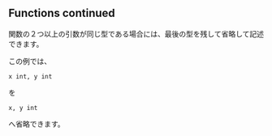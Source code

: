 ## Functions continued

関数の２つ以上の引数が同じ型である場合には、最後の型を残して省略して記述できます。

この例では、

```
x int, y int
```

を

```
x, y int
```

へ省略できます。